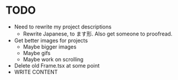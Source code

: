 # TODO

- Need to rewrite my project descriptions
  - Rewrite Japanese, to ます形. Also get someone to proofread.
- Get better images for projects
  - Maybe bigger images
  - Maybe gifs
  - Maybe work on scrolling
- Delete old Frame.tsx at some point
- WRITE CONTENT